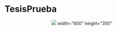 # TesisPrueba
<center>
	 <img src ="https://user-images.githubusercontent.com/33547749/159361179-e5cae02e-8a26-42cc-acb7-e1c4a0401e1f.png" /> width="600" height="350"
</center>

